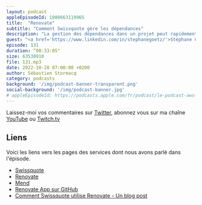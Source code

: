```yaml
---
layout: podcast
appleEpisodeId: 1000663119965
title:  "Renovate"
subtitle: "Comment Swissquote gère les dépendances"
description: "La gestion des dépendances dans un projet peut rapidement devenir une tâche à plein temps. Garder ses packages à jours est important pour sécuriser vos usines de production de logiciels. Il existe des outils qui automatisent ces tâches et vous propose automatiquement des pull request sur vos repos.  Un de ces outils s'appelle Renovate de Mend. Renovate est disponible en version open-source comme une app GitHub que vous pouvez intégrer en quelques clicks dans vos applications. Dans cet épisode, j'ai eu une conversation avec Swissquote, une sociéte Suisse qui utilise Renovate depuis trois sans sur plusieurs centaines d'entrepôts de code."
guest: "<a href='https://www.linkedin.com/in/stephanegoetz/'>Stéphane Goetz</a>, Ingénieur principal chez Swissquote"
episode: 131
duration: “00:33:05"
size: 63538910
file: 131.mp3
date: 2022-10-28 07:00:00 +0200
author: Sébastien Stormacq
category: podcasts
background: '/img/podcast-banner-transparent.png'
social-background: '/img/podcast-banner.jpg'
# appleEpisodeId: https://podcasts.apple.com/fr/podcast/le-podcast-aws-en-français/id1452118442
---
```


Laissez-moi vos commentaires sur [Twitter](https://twitter.com/sebsto), abonnez vous sur ma chaîne [YouTube](https://www.youtube.com/sebsto) ou [Twitch.tv](https://www.twitch.tv/sebAWS)

## Liens

Voici les liens vers les pages des services dont nous avons parlé dans l'épisode.

- [Swissquote](https://en.swissquote.com/)
- [Renovate](https://github.com/renovatebot/renovate)
- [Mend](https://www.mend.io/free-developer-tools/renovate/)
- [Renovate App sur GitHub](https://github.com/apps/renovate)
- [Comment Swissquote utilise Renovate - Un blog post](https://medium.com/swissquote-engineering/how-swissquote-is-keeping-software-dependencies-up-to-date-with-renovate-6246e8b20437)


